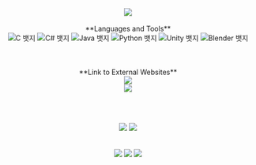 <div align="center">
  <img src="https://capsule-render.vercel.app/api?type=waving&color=0:ed9d0b,100:f94001&height=240&section=header&text=Hello%20👋%20Nice%20to%20meet%20you!&fontSize=32&animation=fadeIn&fontAlignY=40&fontColor=ffffff"/>
<br>
<br>
<div align="center">
  **Languages and Tools**
  <div class="badge-container">
    <img class="badge" src="https://img.shields.io/badge/c-A8B9CC?style=for-the-badge&logo=c&logoColor=white" alt="C 뱃지">
    <img src="https://img.shields.io/badge/C%23-239120?style=for-the-badge&logo=c-sharp&logoColor=white" alt="C# 뱃지">
    <img src="https://img.shields.io/badge/Java-007396?style=for-the-badge&logo=java&logoColor=white" alt="Java 뱃지">
    <img src="https://img.shields.io/badge/Python-3776AB?style=for-the-badge&logo=python&logoColor=white" alt="Python 뱃지">
    <img src="https://img.shields.io/badge/Unity-000000?style=for-the-badge&logo=unity&logoColor=white" alt="Unity 뱃지">
    <img src="https://img.shields.io/badge/Blender-F5792A?style=for-the-badge&logo=blender&logoColor=white" alt="Blender 뱃지">
  </div>
</div>
<br>
<br>
<br>
<div align="center">
  **Link to External Websites**
  <div class="badge-container">
    <a href="https://whgkfkd.tistory.com/">
      <img src="https://img.shields.io/badge/Tistory-E34F26?style=flat-square&logo=tistory&logoColor=white">
    </a>
  </div>
    <a href="https://www.instagram.com/chowawa_16/">
      <img src="https://img.shields.io/badge/Instagram-E4405F?style=flat-square&logo=instagram&logoColor=white">
    </a>
</div>

##

<br>
<br>
<div align="center">
  <img src="https://github-readme-stats.vercel.app/api?username=Po0411&show_icons=true&theme=synthwave">
  <img src="https://github-readme-stats.vercel.app/api/top-langs/?username=Po0411&layout=compact&theme=synthwave">
<br>
<br>
<br>
<div align="center">
    <img src="https://github-profile-summary-cards.vercel.app/api/cards/profile-details?username=Po0411&theme=radical" />
    <img src="http://github-profile-summary-cards.vercel.app/api/cards/repos-per-language?username=Po0411&theme=radical&exclude={exclude}" />
    <img src="http://github-profile-summary-cards.vercel.app/api/cards/stats?username=Po0411&theme=radical" />
</div>
<br>
<br>
